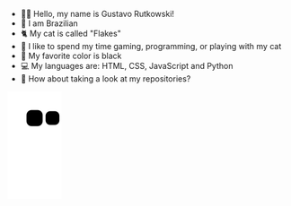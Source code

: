 - 🧑🏻 Hello, my name is Gustavo Rutkowski!
- 🏴 I am Brazilian
- 🐈 My cat is called "Flakes"
- 🎈 I like to spend my time gaming, programming, or playing with my cat
- 🖤 My favorite color is black
- 💻 My languages ​​are: HTML, CSS, JavaScript and Python
- 🤝 How about taking a look at my repositories?

![snake-gif](https://github.com/GustavoRutkowski/GustavoRutkowski/blob/output/github-contribution-grid-snake.svg)
